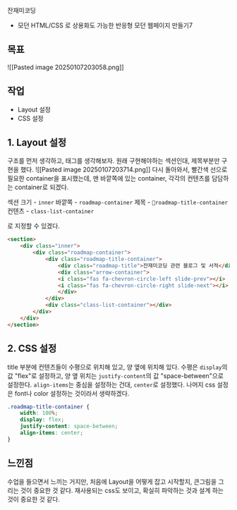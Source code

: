 잔재미코딩
- 모던 HTML/CSS 로 상용화도 가능한 반응형 모던 웹페이지 만들기7

## 목표

![[Pasted image 20250107203058.png]]

## 작업
- Layout 설정
- CSS 설정

## 1. Layout 설정

구조를 먼저 생각하고, 태그를 생각해보자.
원래 구현해야하는 섹션인대, 제목부분만 구현을 했다.
![[Pasted image 20250107203714.png]]
다시 돌아와서, 빨간색 선으로 필요한 container을 표시했는데, 맨 바깥쪽에 있는 container, 각각의 컨텐츠를 담담하는 container로 되겠다.

섹션 크기 - `inner`
바깥쪽 - `roadmap-container`
제목 - `roadmap-title-container`
컨텐츠 - `class-list-container`

로 지정할 수 있겠다.
```html
<section>
	<div class="inner">
		<div class="roadmap-container">
			<div class="roadmap-title-container">
				<div class="roadmap-title">잔재미코딩 관련 블로그 및 서적</div>
				<div class="arrow-container">
				<i class="fas fa-chevron-circle-left slide-prev"></i>
				<i class="fas fa-chevron-circle-right slide-next"></i>
				</div>
			</div>
			<div class="class-list-container"></div>
		</div>
	</div>
</section>
```


## 2. CSS 설정

title 부분에 컨텐츠들이 수평으로 위치해 있고, 양 옆에 위치해 있다.
수평은 `display`의 값 "flex"로 설정하고, 양 옆 위치는 `justify-content`의 값 "space-between"으로 설정한다.
`align-items`는 중심을 설정하는 건대, `center`로 설정했다.
나머지 css 설정은 font나 color 설정하는 것이라서 생략하겠다.

```css
.roadmap-title-container {
	width: 100%;
	display: flex;
	justify-content: space-between;
	align-items: center;
}
```


## 느낀점

수업을 들으면서 느끼는 거지만, 처음에 Layout을 어떻게 잡고 시작할지, 큰그림을 그리는 것이 중요한 것 같다. 재사용되는 css도 보이고, 확실히 파악하는 것과 설계 하는 것이 중요한 것 같다.